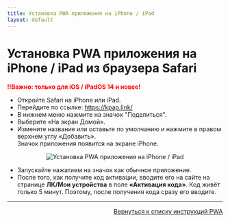 ```yaml
---
title: Установка PWA приложения на iPhone / iPad
layout: default
---
```


# Установка PWA приложения на iPhone / iPad из браузера Safari
<span style="color: red;">**‼️Важно: только для iOS / iPadOS 14 и новее!**</span><br>
- Откройте Safari на iPhone или iPad.
- Перейдите по ссылке:  <a href="https://kpap.link/" target="_blank" rel="noopener noreferrer">https://kpap.link/</a>
- В нижнем меню нажмите на значок "Поделиться".
- Выберите «На экран Домой».
- Измените название или оставьте по умолчанию и нажмите в правом верхнем углу «Добавить».  
Значок приложения появится на экране iPhone.

<div style="text-align: center;">
  <img src="https://lazykpub.github.io/Lazykpub/assets/images/pwa_ios_1.jpeg" alt="Установка PWA приложения на iPhone / iPad" style="max-width: 100%; height: auto; cursor: pointer;" onclick="this.style.maxWidth = this.style.maxWidth === '100%' ? '100vw' : '100%';">
</div>

- Запускайте нажатием на значок как обычное приложение.
- После того, как получите код активации, вводите его на сайте на странице **ЛК/Мои устройства** в поле **«Активация кода»**.
Код живёт только 5 минут. Поэтому, после получения кода сразу его вводите.


---
<p  align="right"><a href="https://lazykpub.github.io/Lazykpub/pages/pwa">Вернуться к списку инструкций PWA</a></p>
